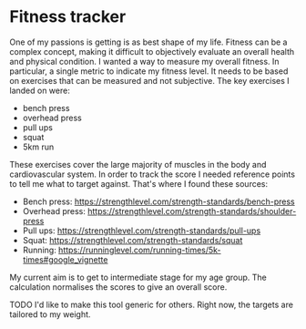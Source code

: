 # Fitness tracker

One of my passions is getting is as best shape of my life. Fitness can be a complex concept, making it difficult to objectively evaluate an overall health and physical condition. I wanted a way to measure my overall fitness. In particular, a single metric to indicate my fitness level. It needs to be based on exercises that can be measured and not subjective. The key exercises I landed on were:
- bench press
- overhead press
- pull ups
- squat
- 5km run

These exercises cover the large majority of muscles in the body and cardiovascular system. In order to track the score I needed reference points to tell me what to target against. That's where I found these sources:
- Bench press: https://strengthlevel.com/strength-standards/bench-press
- Overhead press: https://strengthlevel.com/strength-standards/shoulder-press
- Pull ups: https://strengthlevel.com/strength-standards/pull-ups
- Squat: https://strengthlevel.com/strength-standards/squat
- Running: https://runninglevel.com/running-times/5k-times#google_vignette

My current aim is to get to intermediate stage for my age group. The calculation normalises the scores to give an overall score.

TODO I'd like to make this tool generic for others. Right now, the targets are tailored to my weight.
